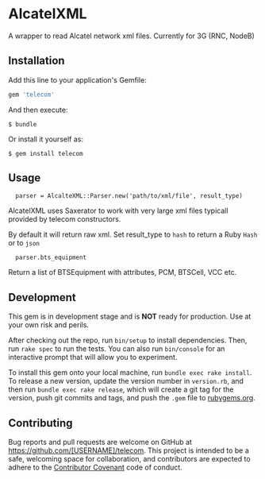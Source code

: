 # AlcatelXML

A wrapper to read Alcatel network xml files. Currently for 3G (RNC, NodeB)

## Installation

Add this line to your application's Gemfile:

```ruby
gem 'telecom'
```

And then execute:

    $ bundle

Or install it yourself as:

    $ gem install telecom

## Usage

```
  parser = AlcalteXML::Parser.new('path/to/xml/file', result_type)
```
AlcatelXML uses Saxerator to work with very large xml files typicall provided by telecom constructors.

By default it will return raw xml. Set result_type to `hash` to return a Ruby `Hash` or to `json`

```
  parser.bts_equipment
```
Return a list of BTSEquipment with attributes, PCM, BTSCell, VCC etc.

## Development

This gem is in development stage and is **NOT** ready for production. Use at your own risk and perils.

After checking out the repo, run `bin/setup` to install dependencies. Then, run `rake spec` to run the tests. You can also run `bin/console` for an interactive prompt that will allow you to experiment.

To install this gem onto your local machine, run `bundle exec rake install`. To release a new version, update the version number in `version.rb`, and then run `bundle exec rake release`, which will create a git tag for the version, push git commits and tags, and push the `.gem` file to [rubygems.org](https://rubygems.org).

## Contributing

Bug reports and pull requests are welcome on GitHub at https://github.com/[USERNAME]/telecom. This project is intended to be a safe, welcoming space for collaboration, and contributors are expected to adhere to the [Contributor Covenant](contributor-covenant.org) code of conduct.
